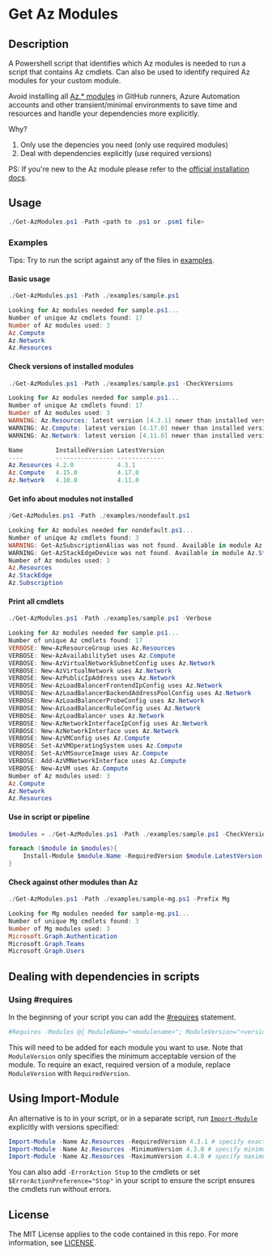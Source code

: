 # Get Az Modules

## Description

A Powershell script that identifies which Az modules is needed to run a script that contains Az cmdlets. Can also be used to identify required Az modules for your custom module.

Avoid installing all [Az.* modules](https://github.com/Azure/azure-powershell/) in GitHub runners, Azure Automation accounts and other transient/minimal environments to save time and resources and handle your dependencies more explicitly.

Why?

1. Only use the depencies you need (only use required modules)
2. Deal with dependencies explicitly (use required versions)

PS: If you're new to the Az module please refer to the [official installation docs](https://docs.microsoft.com/en-us/powershell/azure/install-az-ps).

## Usage


```powershell
./Get-AzModules.ps1 -Path <path to .ps1 or .psm1 file>
```

### Examples

Tips: Try to run the script against any of the files in [examples](./examples).

#### Basic usage

```powershell
./Get-AzModules.ps1 -Path ./examples/sample.ps1

Looking for Az modules needed for sample.ps1...
Number of unique Az cmdlets found: 17
Number of Az modules used: 3
Az.Compute
Az.Network
Az.Resources
```

#### Check versions of installed modules
```powershell
./Get-AzModules.ps1 -Path ./examples/sample.ps1 -CheckVersions

Looking for Az modules needed for sample.ps1...
Number of unique Az cmdlets found: 17
Number of Az modules used: 3
WARNING: Az.Resources: latest version [4.3.1] newer than installed version [4.2.0]
WARNING: Az.Compute: latest version [4.17.0] newer than installed version [4.15.0]
WARNING: Az.Network: latest version [4.11.0] newer than installed version [4.10.0]

Name         InstalledVersion LatestVersion
----         ---------------- -------------
Az.Resources 4.2.0            4.3.1
Az.Compute   4.15.0           4.17.0
Az.Network   4.10.0           4.11.0
```

#### Get info about modules not installed

```powershell
/Get-AzModules.ps1 -Path ./examples/nondefault.ps1

Looking for Az modules needed for nondefault.ps1...
Number of unique Az cmdlets found: 3
WARNING: Get-AzSubscriptionAlias was not found. Available in module Az.Subscription [0.8.0] from PSGallery
WARNING: Get-AzStackEdgeDevice was not found. Available in module Az.StackEdge [0.1.0] from PSGallery
Number of Az modules used: 3
Az.Resources
Az.StackEdge
Az.Subscription
```

#### Print all cmdlets

```powershell
./Get-AzModules.ps1 -Path ./examples/sample.ps1 -Verbose

Looking for Az modules needed for sample.ps1...
Number of unique Az cmdlets found: 17
VERBOSE: New-AzResourceGroup uses Az.Resources
VERBOSE: New-AzAvailabilitySet uses Az.Compute
VERBOSE: New-AzVirtualNetworkSubnetConfig uses Az.Network
VERBOSE: New-AzVirtualNetwork uses Az.Network
VERBOSE: New-AzPublicIpAddress uses Az.Network
VERBOSE: New-AzLoadBalancerFrontendIpConfig uses Az.Network
VERBOSE: New-AzLoadBalancerBackendAddressPoolConfig uses Az.Network
VERBOSE: New-AzLoadBalancerProbeConfig uses Az.Network
VERBOSE: New-AzLoadBalancerRuleConfig uses Az.Network
VERBOSE: New-AzLoadBalancer uses Az.Network
VERBOSE: New-AzNetworkInterfaceIpConfig uses Az.Network
VERBOSE: New-AzNetworkInterface uses Az.Network
VERBOSE: New-AzVMConfig uses Az.Compute
VERBOSE: Set-AzVMOperatingSystem uses Az.Compute
VERBOSE: Set-AzVMSourceImage uses Az.Compute
VERBOSE: Add-AzVMNetworkInterface uses Az.Compute
VERBOSE: New-AzVM uses Az.Compute
Number of Az modules used: 3
Az.Compute
Az.Network
Az.Resources
```

#### Use in script or pipeline

```powershell
$modules = ./Get-AzModules.ps1 -Path ./examples/sample.ps1 -CheckVersions

foreach ($module in $modules){
    Install-Module $module.Name -RequiredVersion $module.LatestVersion -Force
}
```

#### Check against other modules than Az
```powershell
./Get-AzModules.ps1 -Path ./examples/sample-mg.ps1 -Prefix Mg

Looking for Mg modules needed for sample-mg.ps1...
Number of unique Mg cmdlets found: 3
Number of Mg modules used: 3
Microsoft.Graph.Authentication
Microsoft.Graph.Teams
Microsoft.Graph.Users
```

## Dealing with dependencies in scripts

### Using #requires

In the beginning of your script you can add the [#requires](https://learn.microsoft.com/en-us/powershell/module/microsoft.powershell.core/about/about_requires?view=powershell-7.4#-modules-module-name--hashtable) statement.

```powershell
#Requires -Modules @{ ModuleName="<modulename>"; ModuleVersion="<version>" }
```

This will need to be added for each module you want to use. Note that `ModuleVersion` only specifies the minimum acceptable version of the module. To require an exact, required version of a module, replace `ModuleVersion` with `RequiredVersion`.

## Using Import-Module

An alternative is to in your script, or in a separate script, run [`Import-Module`](https://learn.microsoft.com/en-us/powershell/module/microsoft.powershell.core/import-module?view=powershell-7.4) explicitly with versions specified:

```powershell
Import-Module -Name Az.Resources -RequiredVersion 4.3.1 # specify exact version
Import-Module -Name Az.Resources -MinimumVersion 4.3.0 # specify minimum version
Import-Module -Name Az.Resources -MaximumVersion 4.4.0 # specify maximum version
```

You can also add `-ErrorAction Stop` to the cmdlets or set `$ErrorActionPreference="Stop"` in your script to ensure the script ensures the cmdlets run without errors.

## License

The MIT License applies to the code contained in this repo. For more information, see [LICENSE](./LICENSE).
